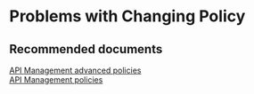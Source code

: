 <properties
    pageTitle="Problems with Changing Policy"
    description="Problems with Changing Policy"
    service="microsoft.apim"
    resource="apimanagement"
    authors="jtwalters25"
    displayOrder="5"
    selfHelpType="generic"
    supportTopicIds="32318310"
    resourceTags=""
    productPesIds="15551"
    cloudEnvironments="public"
/>

# Problems with Changing Policy

## **Recommended documents**
[API Management advanced policies](https://docs.microsoft.com/azure/api-management/api-management-advanced-policies)<br>
[API Management policies](https://docs.microsoft.com/azure/api-management/api-management-policies)
